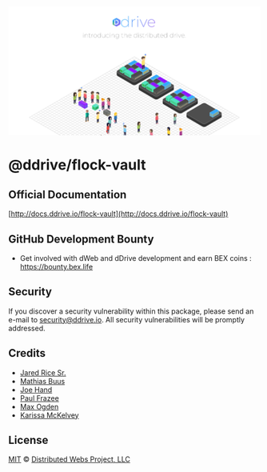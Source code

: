 [![dDrive](https://raw.githubusercontent.com/DistributedWeb/dweb-design/master/repo-headers/ddrive-header.png)](https://ddrive.io)<br>

# @ddrive/flock-vault

## Official Documentation

[http://docs.ddrive.io/flock-vault](http://docs.ddrive.io/flock-vault)

## GitHub Development Bounty

- Get involved with dWeb and dDrive development and earn BEX coins : https://bounty.bex.life

## Security

If you discover a security vulnerability within this package, please send an e-mail to security@ddrive.io. All security vulnerabilities will be promptly addressed.

## Credits

- [Jared Rice Sr.](https://github.com/jaredricesr)
- [Mathias Buus](https://github.com/mafintosh)
- [Joe Hand](https://github.com/joehand)
- [Paul Frazee](https://github.com/pfrazee)
- [Max Ogden](https://github.com/maxogden)
- [Karissa McKelvey](https://github.com/karissa)

## License

[MIT](LICENSE.md) © [Distributed Webs Project, LLC](https://distributedwebs.org)
